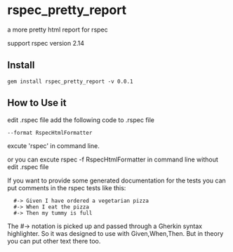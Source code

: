 rspec_pretty_report
===================

a more pretty html report for rspec

support rspec version 2.14

## Install

```
gem install rspec_pretty_report -v 0.0.1
```

## How to Use it

edit .rspec file
add the following code to .rspec file
```
--format RspecHtmlFormatter 
```

excute 'rspec' in command line.

or you can excute rspec -f RspecHtmlFormatter  in command line without edit .rspec file


If you want to provide some generated documentation for the tests you can put comments in the rspec tests like this:
```
  #-> Given I have ordered a vegetarian pizza
  #-> When I eat the pizza
  #-> Then my tummy is full
```
The #-> notation is picked up and passed through a Gherkin syntax highlighter. So it was designed to use with Given,When,Then. But in theory you can put other text there too.

